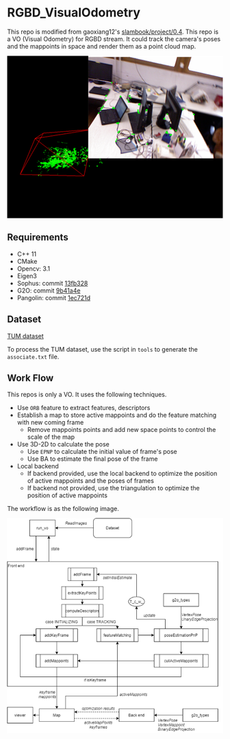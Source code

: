 # RGBD_VisualOdometry

This repo is modified from gaoxiang12's [slambook/project/0.4](https://github.com/gaoxiang12/slambook/tree/master/project/0.4). This repo is a VO (Visual Odometry) for RGBD stream. It could track the camera's poses and the mappoints in space and render them as a point cloud map. 

![screentshot](pngs/screenshot.png)

## Requirements

* C++ 11
* CMake
* Opencv: 3.1
* Eigen3
* Sophus: commit [13fb328](https://github.com/strasdat/Sophus/tree/13fb3288311485dc94e3226b69c9b59cd06ff94e)
* G2O: commit [9b41a4e](https://github.com/RainerKuemmerle/g2o/tree/9b41a4ea5ade8e1250b9c1b279f3a9c098811b5a)
* Pangolin: commit [1ec721d](https://github.com/stevenlovegrove/Pangolin/tree/1ec721d59ff6b799b9c24b8817f3b7ad2c929b83)

## Dataset

[TUM dataset](https://vision.in.tum.de/data/datasets/rgbd-dataset/download)

To process the TUM dataset, use the script in `tools` to generate the `associate.txt` file.

## Work Flow

This repos is only a VO. It uses the following techniques. 

* Use `ORB` feature to extract features, descriptors
* Establish a map to store active mappoints and do the feature matching with new coming frame
    * Remove mappoints points and add new space points to control the scale of the map
* Use 3D-2D to calculate the pose
    * Use `EPNP` to calculate the initial value of frame's pose
    * Use BA to estimate the final pose of the frame
* Local backend
    * If backend provided, use the local backend to optimize the position of active mappoints and the poses of frames
    * If backend not provided, use the triangulation to optimize the position of active mappoints

The workflow is as the following image. 

![workflow](pngs/workflow.drawio.png)
